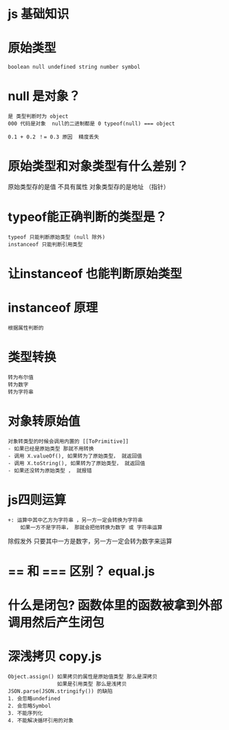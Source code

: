 # js 基础知识
    
# 原始类型
    boolean null undefined string number symbol

# null 是对象？
    是 类型判断时为 object
    000 代码是对象  null的二进制都是 0 typeof(null) === object

    0.1 + 0.2 ！= 0.3 原因  精度丢失
    
# 原始类型和对象类型有什么差别？
原始类型存的是值  不具有属性
对象类型存的是地址 （指针）

# typeof能正确判断的类型是？
    typeof 只能判断原始类型 (null 除外)
    instanceof 只能判断引用类型

# 让instanceof 也能判断原始类型

# instanceof 原理
    根据属性判断的

# 类型转换
    转为布尔值
    转为数字
    转为字符串
# 对象转原始值
    对象转类型的时候会调用内置的 [[ToPrimitive]]
    - 如果已经是原始类型 那就不用转换
    - 调用 X.valueOf(), 如果转为了原始类型， 就返回值
    - 调用 X.toString(), 如果转为了原始类型， 就返回值
    - 如果还没转为原始类型 ， 就报错


# js四则运算
    +: 运算中其中乙方为字符串 ，另一方一定会转换为字符串
        如果一方不是字符串， 那就会把他转换为数字 或 字符串运算
除假发外 只要其中一方是数字，另一方一定会转为数字来运算



#  == 和 === 区别？  equal.js

# 什么是闭包?   函数体里的函数被拿到外部调用然后产生闭包

# 深浅拷贝 copy.js
    Object.assign() 如果拷贝的属性是原始值类型 那么是深拷贝 
                    如果是引用类型 那么是浅拷贝
    JSON.parse(JSON.stringify()) 的缺陷 
    1. 会忽略undefined
    2. 会忽略Symbol
    3. 不能序列化
    4. 不能解决循环引用的对象